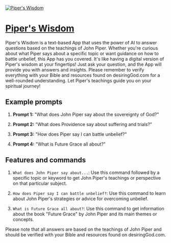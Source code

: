 [![Piper's Wisdom](https://files.oaiusercontent.com/file-ZKtcG9lB8Xw8gavqLM6kful5?se=2123-10-17T15%3A46%3A07Z&sp=r&sv=2021-08-06&sr=b&rscc=max-age%3D31536000%2C%20immutable&rscd=attachment%3B%20filename%3D6068ada5-9386-4080-b55a-85f87b30e332.png&sig=jflw1EEM%2B%2BZQ9%2BNH2oc2fRlyBIVbFI%2B3UoOzAT0Zt0o%3D)](https://chat.openai.com/g/g-USgkpUrTR-piper-s-wisdom)

# [Piper's Wisdom](https://chat.openai.com/g/g-USgkpUrTR-piper-s-wisdom)

Piper's Wisdom is a text-based App that uses the power of AI to answer questions based on the teachings of John Piper. Whether you're curious about what Piper says about a specific topic or want guidance on how to battle unbelief, this App has you covered. It's like having a digital version of Piper's wisdom at your fingertips! Just ask your question, and the App will provide you with answers and insights. Please remember to verify everything with your Bible and resources found on desiringGod.com for a well-rounded understanding. Let Piper's teachings guide you on your spiritual journey!

## Example prompts

1. **Prompt 1:** "What does John Piper say about the sovereignty of God?"

2. **Prompt 2:** "What does Providence say about suffering and trials?"

3. **Prompt 3:** "How does Piper say I can battle unbelief?"

4. **Prompt 4:** "What is Future Grace all about?"

## Features and commands

1. `What does John Piper say about...`: Use this command followed by a specific topic or keyword to get John Piper's teachings or perspective on that particular subject.

2. `How does Piper say I can battle unbelief?`: Use this command to learn about John Piper's strategies or advice for overcoming unbelief.

3. `What is Future Grace all about?`: Use this command to get information about the book "Future Grace" by John Piper and its main themes or concepts.

Please note that all answers are based on the teachings of John Piper and should be verified with your Bible and resources found on desiringGod.com.